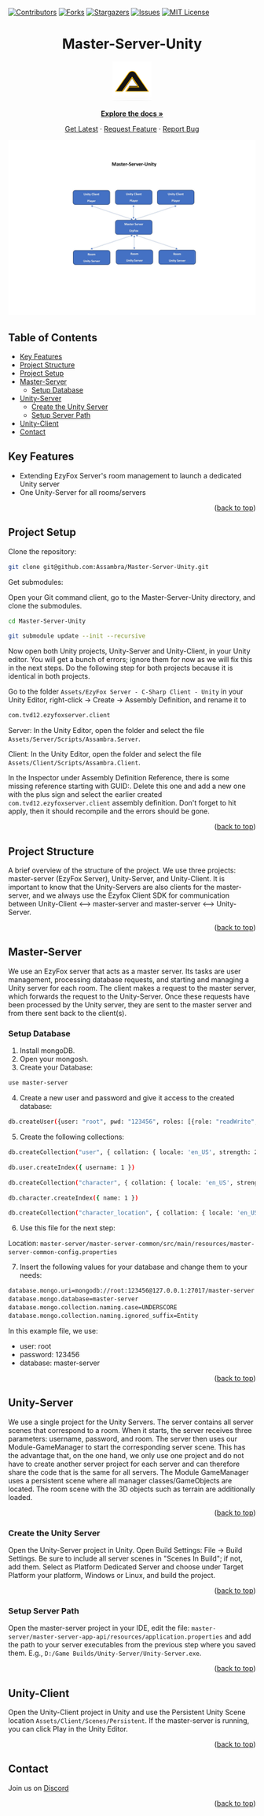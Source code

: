 [![Contributors][contributors-shield]][contributors-url]
[![Forks][forks-shield]][forks-url]
[![Stargazers][stars-shield]][stars-url]
[![Issues][issues-shield]][issues-url]
[![MIT License][license-shield]][license-url]

<!-- HEADER -->
<div align="center">
<h1>Master-Server-Unity</h1>
    <a href="https://github.com/Assambra">
        <img src="Github/Images/Assambra-Logo-512x512.png" alt="Assambra Logo" width="80" height="80">
    </a>
</div>

<!-- LINKS -->
<div align="center">
    <p align="center">
        <a href="https://github.com/Assambra/Master-Server-Unity/wiki"><strong>Explore the docs »</strong></a>
    </p>
    <p align="center">
        <a href="https://github.com/Assambra/Master-Server-Unity/releases">Get Latest</a>
        ·
        <a href="https://github.com/Assambra/Master-Server-Unity/issues">Request Feature</a>
        ·
        <a href="https://github.com/Assambra/Master-Server-Unity/issues">Report Bug</a>
    </p>
</div>

<!-- DEMO IMAGE -->
![Unity-Master-Server][product-image]

<a name="readme-top"></a>

<!-- TABLE OF CONTENTS -->
## Table of Contents
<ul>
    <li><a href="#key-features">Key Features</a></li>
    <li><a href="#project-structure">Project Structure</a></li>
    <li><a href="#project-setup">Project Setup</a></li>
    <li><a href="#master-server">Master-Server</a>
        <ul>
            <li><a href="#setup-database">Setup Database</a></li>
        </ul>
    </li>
    <li><a href="#unity-server">Unity-Server</a>
        <ul>
            <li><a href="#create-the-unity-server">Create the Unity Server</a></li>
            <li><a href="#setup-server-path">Setup Server Path</a></li>
        </ul>
    </li>
    <li><a href="#unity-client">Unity-Client</a></li>
    <li><a href="#contact">Contact</a></li>
</ul>

<!-- KEY FEATURES -->
## Key Features
<ul>
    <li>Extending EzyFox Server's room management to launch a dedicated Unity server</li>
    <li>One Unity-Server for all rooms/servers</li>
</ul>

<p align="right">(<a href="#readme-top">back to top</a>)</p>

<!-- PROJECT SETUP-->
## Project Setup

Clone the repository:
```bash
git clone git@github.com:Assambra/Master-Server-Unity.git
```
Get submodules:

Open your Git command client, go to the Master-Server-Unity directory, and clone the submodules.
```bash
cd Master-Server-Unity
```
```bash
git submodule update --init --recursive
```
Now open both Unity projects, Unity-Server and Unity-Client, in your Unity editor. You will get a bunch of errors; ignore them for now as we will fix this in the next steps. Do the following step for both projects because it is identical in both projects.

Go to the folder `Assets/EzyFox Server - C-Sharp Client - Unity` in your Unity Editor, right-click -> Create -> Assembly Definition, and rename it to 
```bash
com.tvd12.ezyfoxserver.client
```

Server: In the Unity Editor, open the folder and select the file `Assets/Server/Scripts/Assambra.Server`.

Client: In the Unity Editor, open the folder and select the file `Assets/Client/Scripts/Assambra.Client`.

In the Inspector under Assembly Definition Reference, there is some missing reference starting with GUID:. Delete this one and add a new one with the plus sign and select the earlier created `com.tvd12.ezyfoxserver.client` assembly definition. Don't forget to hit apply, then it should recompile and the errors should be gone.

<p align="right">(<a href="#readme-top">back to top</a>)</p>

<!-- PROJECT STRUCTURE-->
## Project Structure
A brief overview of the structure of the project. We use three projects: master-server (EzyFox Server), Unity-Server, and Unity-Client. It is important to know that the Unity-Servers are also clients for the master-server, and we always use the Ezyfox Client SDK for communication between Unity-Client <--> master-server and master-server <--> Unity-Server.

<p align="right">(<a href="#readme-top">back to top</a>)</p>

<!-- MASTER-SERVER -->
## Master-Server
We use an EzyFox server that acts as a master server. Its tasks are user management, processing database requests, and starting and managing a Unity server for each room. The client makes a request to the master server, which forwards the request to the Unity-Server. Once these requests have been processed by the Unity server, they are sent to the master server and from there sent back to the client(s).

<!-- SETUP DATABASE -->
### Setup Database

1. Install mongoDB.
2. Open your mongosh.
3. Create your Database:

```bash
use master-server
```
4. Create a new user and password and give it access to the created database:
```bash
db.createUser({user: "root", pwd: "123456", roles: [{role: "readWrite", db:"master-server" }] })
```
5. Create the following collections:
```bash
db.createCollection("user", { collation: { locale: 'en_US', strength: 2 } })
```
```bash
db.user.createIndex({ username: 1 })
```
```bash
db.createCollection("character", { collation: { locale: 'en_US', strength: 2 } })
```
```bash
db.character.createIndex({ name: 1 })
```
```bash
db.createCollection("character_location", { collation: { locale: 'en_US', strength: 2 } })
```

6. Use this file for the next step:

Location: `master-server/master-server-common/src/main/resources/master-server-common-config.properties`

7. Insert the following values for your database and change them to your needs:
```bash
database.mongo.uri=mongodb://root:123456@127.0.0.1:27017/master-server
database.mongo.database=master-server
database.mongo.collection.naming.case=UNDERSCORE
database.mongo.collection.naming.ignored_suffix=Entity
```
In this example file, we use:

- user: root
- password: 123456
- database: master-server

<p align="right">(<a href="#readme-top">back to top</a>)</p>

<!-- UNITY SERVER -->
## Unity-Server
We use a single project for the Unity Servers. The server contains all server scenes that correspond to a room. When it starts, the server receives three parameters: username, password, and room. The server then uses our Module-GameManager to start the corresponding server scene. This has the advantage that, on the one hand, we only use one project and do not have to create another server project for each server and can therefore share the code that is the same for all servers. The Module GameManager uses a persistent scene where all manager classes/GameObjects are located. The room scene with the 3D objects such as terrain are additionally loaded.

<p align="right">(<a href="#readme-top">back to top</a>)</p>

<!-- CREATE THE UNITY SERVER -->
### Create the Unity Server
Open the Unity-Server project in Unity. Open Build Settings: File -> Build Settings. Be sure to include all server scenes in "Scenes In Build"; if not, add them. Select as Platform Dedicated Server and choose under Target Platform your platform, Windows or Linux, and build the project.

<p align="right">(<a href="#readme-top">back to top</a>)</p>

<!-- SETUP SERVER PATH -->
### Setup Server Path
Open the master-server project in your IDE, edit the file: `master-server/master-server-app-api/resources/application.properties` and add the path to your server executables from the previous step where you saved them. E.g., `D:/Game Builds/Unity-Server/Unity-Server.exe`.

<p align="right">(<a href="#readme-top">back to top</a>)</p>

<!-- UNITY CLIENT -->
## Unity-Client
Open the Unity-Client project in Unity and use the Persistent Unity Scene location `Assets/Client/Scenes/Persistent`. If the master-server is running, you can click Play in the Unity Editor.

<p align="right">(<a href="#readme-top">back to top</a>)</p>

<!-- CONTACT -->
## Contact
Join us on <a href="https://discord.gg/vjPWk5FSYj">Discord</a>

<p align="right">(<a href="#readme-top">back to top</a>)</p>

<!-- DOCUMENT VARIABLE-->
[contributors-shield]: https://img.shields.io/github/contributors/Assambra/Master-Server-Unity.svg?style=for-the-badge
[contributors-url]: https://github.com/Assambra/Master-Server-Unity/graphs/contributors
[forks-shield]: https://img.shields.io/github/forks/Assambra/Master-Server-Unity.svg?style=for-the-badge
[forks-url]: https://github.com/Assambra/Master-Server-Unity/network/members
[stars-shield]: https://img.shields.io/github/stars/Assambra/Master-Server-Unity.svg?style=for-the-badge
[stars-url]: https://github.com/Assambra/Master-Server-Unity/stargazers
[issues-shield]: https://img.shields.io/github/issues/Assambra/Master-Server-Unity.svg?style=for-the-badge
[issues-url]: https://github.com/Assambra/Master-Server-Unity/issues
[license-shield]: https://img.shields.io/github/license/Assambra/Master-Server-Unity.svg?style=for-the-badge
[license-url]: https://github.com/Assambra/Master-Server-Unity/blob/main/LICENSE
[product-image]: Github/Images/Master-Server-Unity.jpg
[Unity-url]: https://www.unity.com
